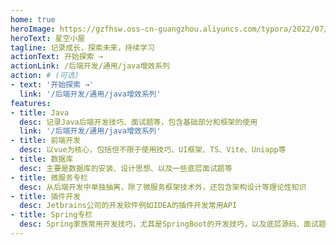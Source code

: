 ```yaml
---
home: true
heroImage: https://gzfhsw.oss-cn-guangzhou.aliyuncs.com/typora/2022/07/logo.png
heroText: 星空小屋
tagline: 记录成长，探索未来，持续学习
actionText: 开始探索 →
actionLink: /后端开发/通用/java增效系列
action: # (可选)
- text: '开始探索 →'
  link: '/后端开发/通用/java增效系列'
features:
- title: Java
  desc: 记录Java后端开发技巧、面试题等，包含基础部分和框架的使用
  link: '/后端开发/通用/java增效系列'
- title: 前端开发
  desc: 以vue为核心，包括但不限于使用技巧、UI框架、TS、Vite、Uniapp等
- title: 数据库
  desc: 主要是数据库的安装、设计思想、以及一些底层面试题等
- title: 微服务专栏
  desc: 从后端开发中单独抽离，除了微服务框架技术外，还包含架构设计等理论性知识
- title: 插件开发
  desc: Jetbrains公司的开发软件例如IDEA的插件开发常用API
- title: Spring专栏
  desc: Spring家族常用开发技巧，尤其是SpringBoot的开发技巧，以及底层源码、面试题等
---
```

